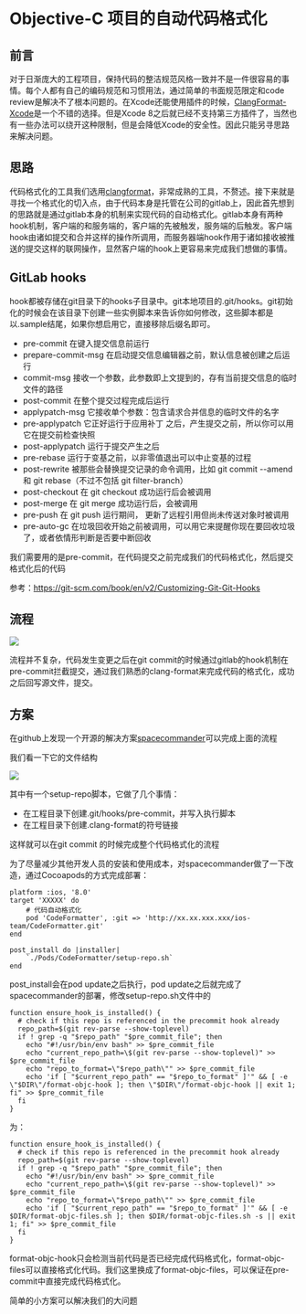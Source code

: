 # Objective-C 项目的自动代码格式化
## 前言
对于日渐庞大的工程项目，保持代码的整洁规范风格一致并不是一件很容易的事情。每个人都有自己的编码规范和习惯用法，通过简单的书面规范限定和code review是解决不了根本问题的。在Xcode还能使用插件的时候，[ClangFormat-Xcode](https://github.com/travisjeffery/ClangFormat-Xcode)是一个不错的选择。但是Xcode 8之后就已经不支持第三方插件了，当然也有一些办法可以绕开这种限制，但是会降低Xcode的安全性。因此只能另寻思路来解决问题。
## 思路
代码格式化的工具我们选用[clangformat](https://clang.llvm.org/docs/ClangFormat.html)，非常成熟的工具，不赘述。接下来就是寻找一个格式化的切入点，由于代码本身是托管在公司的gitlab上，因此首先想到的思路就是通过gitlab本身的机制来实现代码的自动格式化。gitlab本身有两种hook机制，客户端的和服务端的，客户端的先被触发，服务端的后触发。客户端hook由诸如提交和合并这样的操作所调用，而服务器端hook作用于诸如接收被推送的提交这样的联网操作，显然客户端的hook上更容易来完成我们想做的事情。
## GitLab hooks
hook都被存储在git目录下的hooks子目录中。git本地项目的.git/hooks。git初始化的时候会在该目录下创建一些实例脚本来告诉你如何修改，这些脚本都是以.sample结尾，如果你想启用它，直接移除后缀名即可。
* pre-commit 在键入提交信息前运行
* prepare-commit-msg 在启动提交信息编辑器之前，默认信息被创建之后运行
* commit-msg 接收一个参数，此参数即上文提到的，存有当前提交信息的临时文件的路径
* post-commit 在整个提交过程完成后运行
* applypatch-msg 它接收单个参数：包含请求合并信息的临时文件的名字
* pre-applypatch 它正好运行于应用补丁 之后，产生提交之前，所以你可以用它在提交前检查快照
* post-applypatch 运行于提交产生之后
* pre-rebase 运行于变基之前，以非零值退出可以中止变基的过程
* post-rewrite 被那些会替换提交记录的命令调用，比如 git commit --amend 和 git rebase（不过不包括 git filter-branch）
* post-checkout 在 git checkout 成功运行后会被调用
* post-merge 在 git merge 成功运行后，会被调用
* pre-push 在 git push 运行期间， 更新了远程引用但尚未传送对象时被调用
* pre-auto-gc 在垃圾回收开始之前被调用，可以用它来提醒你现在要回收垃圾了，或者依情形判断是否要中断回收

我们需要用的是pre-commit，在代码提交之前完成我们的代码格式化，然后提交格式化后的代码

参考：https://git-scm.com/book/en/v2/Customizing-Git-Git-Hooks

## 流程

![](/api/static/blogs/6/1.svg)

流程并不复杂，代码发生变更之后在git commit的时候通过gitlab的hook机制在pre-commit拦截提交，通过我们熟悉的clang-format来完成代码的格式化，成功之后回写源文件，提交。

## 方案

在github上发现一个开源的解决方案[spacecommander](https://github.com/square/spacecommander.git)可以完成上面的流程

我们看一下它的文件结构

![](/api/static/blogs/6/2.svg)

其中有一个setup-repo脚本，它做了几个事情：
* 在工程目录下创建.git/hooks/pre-commit，并写入执行脚本
* 在工程目录下创建.clang-format的符号链接

这样就可以在git commit 的时候完成整个代码格式化的流程

为了尽量减少其他开发人员的安装和使用成本，对spacecommander做了一下改造，通过Cocoapods的方式完成部署：
```
platform :ios, '8.0'
target 'XXXXX' do
    # 代码自动格式化
    pod 'CodeFormatter', :git => 'http://xx.xx.xxx.xxx/ios-team/CodeFormatter.git'
end

post_install do |installer|
    `./Pods/CodeFormatter/setup-repo.sh`
end

```
post_install会在pod update之后执行，pod update之后就完成了spacecommander的部署，修改setup-repo.sh文件中的
```
function ensure_hook_is_installed() {
  # check if this repo is referenced in the precommit hook already
  repo_path=$(git rev-parse --show-toplevel)
  if ! grep -q "$repo_path" "$pre_commit_file"; then
    echo "#!/usr/bin/env bash" >> $pre_commit_file
    echo "current_repo_path=\$(git rev-parse --show-toplevel)" >> $pre_commit_file
    echo "repo_to_format=\"$repo_path\"" >> $pre_commit_file
    echo 'if [ "$current_repo_path" == "$repo_to_format" ]'" && [ -e \"$DIR\"/format-objc-hook ]; then \"$DIR\"/format-objc-hook || exit 1; fi" >> $pre_commit_file
  fi
}
```
为：
```
function ensure_hook_is_installed() {
  # check if this repo is referenced in the precommit hook already
  repo_path=$(git rev-parse --show-toplevel)
  if ! grep -q "$repo_path" "$pre_commit_file"; then
    echo "#!/usr/bin/env bash" >> $pre_commit_file
    echo "current_repo_path=\$(git rev-parse --show-toplevel)" >> $pre_commit_file
    echo "repo_to_format=\"$repo_path\"" >> $pre_commit_file
    echo 'if [ "$current_repo_path" == "$repo_to_format" ]'" && [ -e $DIR/format-objc-files.sh ]; then $DIR/format-objc-files.sh -s || exit 1; fi" >> $pre_commit_file
  fi
}
```
format-objc-hook只会检测当前代码是否已经完成代码格式化，format-objc-files可以直接格式化代码。我们这里换成了format-objc-files，可以保证在pre-commit中直接完成代码格式化。

简单的小方案可以解决我们的大问题
